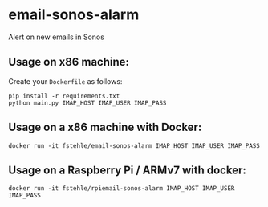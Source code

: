 # email-sonos-alarm

Alert on new emails in Sonos

## Usage on x86 machine:

Create your `Dockerfile` as follows:

```
pip install -r requirements.txt
python main.py IMAP_HOST IMAP_USER IMAP_PASS
```

## Usage on a x86 machine with Docker:

```
docker run -it fstehle/email-sonos-alarm IMAP_HOST IMAP_USER IMAP_PASS
```

## Usage on a Raspberry Pi / ARMv7 with docker:

```
docker run -it fstehle/rpiemail-sonos-alarm IMAP_HOST IMAP_USER IMAP_PASS
```


